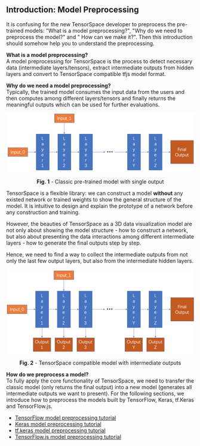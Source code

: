 ## Introduction: Model Preprocessing
It is confusing for the new TensorSpace developer to preprocess the pre-trained models: "What is a model preprocessing?", "Why do we need to preprocess the model?" and " How can we make it?". Then this introduction should somehow help you to understand the preprocessing.

**What is a model preprocessing?**<br/>
A model preprocessing for TensorSpace is the process to detect necessary data (intermediate layers/tensors), extract intermediate outputs from hidden layers and convert to TensorSpace compatible tfjs model format.



**Why do we need a model preprocessing?**<br/>
Typically, the trained model consumes the input data from the users and then computes among different layers/tensors and finally returns the meaningful outputs which can be used for further evaluations.

<p align="center">
<img width=800 src="./img/intro_preprocess_s.png">
</p>
<p align="center">
<b>Fig. 1</b> - Classic pre-trained model with single output
</p>

TensorSpace is a flexible library: we can construct a model **without** any existed network or trained weights to show the general structure of the model. It is intuitive to design and explain the prototype of a network before any construction and training.

However, the beauties of TensorSpace as a 3D data visualization model are not only about showing the model structure - how to construct a network, but also about presenting the data interactions among different intermediate layers - how to generate the final outputs step by step.

Hence, we need to find a way to collect the intermediate outputs from not only the last few output layers, but also from the intermediate hidden layers.

<p align="center">
<img width=800 src="./img/intro_preprocess_m.png">
</p> 
<p align="center">
<b>Fig. 2</b> - TensorSpace compatible model with intermediate outputs
</p>


**How do we preprocess a model?**<br/>
To fully apply the core functionality of TensorSpace, we need to transfer the classic model (only returns the final output) into a new model (generates all intermediate outputs we want to present). For the following sections, we introduce how to preprocess the models built by TensorFlow, Keras, tf.Keras and TensorFlow.js.

* [TensorFlow model preprocessing tutorial](https://github.com/tensorspace-team/tensorspace/tree/master/docs/preprocess/TensorFlow/README.md)
* [Keras model preprocessing tutorial](https://github.com/tensorspace-team/tensorspace/tree/master/docs/preprocess/Keras/README.md)
* [tf.keras model preprocessing tutorial](https://github.com/tensorspace-team/tensorspace/tree/master/docs/preprocess/tfKeras/README.md)
* [TensorFlow.js model preprocessing tutorial](https://github.com/tensorspace-team/tensorspace/tree/master/docs/preprocess/TensorFlowJS/README.md)
